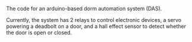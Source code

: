 The code for an arduino-based dorm automation system (DAS).

Currently, the system has 2 relays to control electronic devices, a servo powering a deadbolt on a door,
and a hall effect sensor to detect whether the door is open or closed.
